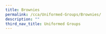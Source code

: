 ```yaml
---
title: Brownies
permalink: /cca/Uniformed-Groups/Brownies/
description: ""
third_nav_title: Uniformed Groups
---
```

